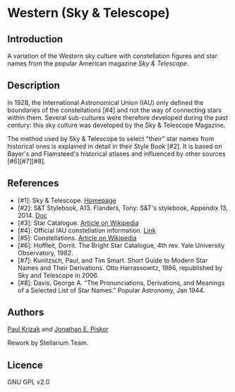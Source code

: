 # Western (Sky & Telescope)

## Introduction

A variation of the Western sky culture with constellation figures and star
names from the popular American magazine _Sky & Telescope_.

## Description

In 1928, the International Astronomical Union (IAU) only defined the boundaries
of the constellations [#4] and not the way of connecting stars within them.
Several sub-cultures were therefore developed during the past century: this sky
culture was developed by the Sky & Telescope Magazine.

The method used by Sky & Telescope to select "their" star names from historical
ones is explained in detail in their Style Book [#2]. It is based on Bayer's
and Flamsteed's historical atlases and influenced by other sources
[#6][#7][#8].

## References

 - [#1]: Sky & Telescope. [Homepage](https://www.skyandtelescope.com)
 - [#2]: S&T Stylebook, A13. Flanders, Tony: S&T's stylebook, Appendix 13, 2014. [Doc](https://fossies.org/linux/stellarium/skycultures/western_SnT/SnT_star_names.docx)
 - [#3]: Star Catalogue. [Article on Wikipedia](http://en.wikipedia.org/wiki/Star_catalogue)
 - [#4]: Official IAU constellation information. [Link](http://www.iau.org/public/constellations/)
 - [#5]: Constellations. [Article on Wikipedia](http://en.wikipedia.org/wiki/Constellation)
 - [#6]: Hoffleit, Dorrit. The Bright Star Catalogue, 4th rev. Yale University Observatory, 1982.
 - [#7]: Kunitzsch, Paul, and Tim Smart. Short Guide to Modern Star Names and Their Derivations. Otto Harrassowitz, 1986, republished by Sky and Telescope in 2006.
 - [#8]: Davis, George A. “The Pronunciations, Derivations, and Meanings of a Selected List of Star Names.” Popular Astronomy, Jan 1944.

## Authors

[Paul Krizak](mailto:paul.krizak@gmail.com) and [Jonathan E. Piskor](mailto:jonathan.e.piskor@gmail.com)

Rework by Stellarium Team.

## Licence

GNU GPL v2.0
